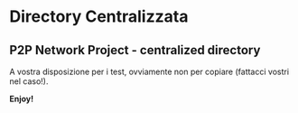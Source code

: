 # Directory Centralizzata
## P2P Network Project - centralized directory

A vostra disposizione per i test, ovviamente non per copiare (fattacci vostri nel caso!).

**Enjoy!**
